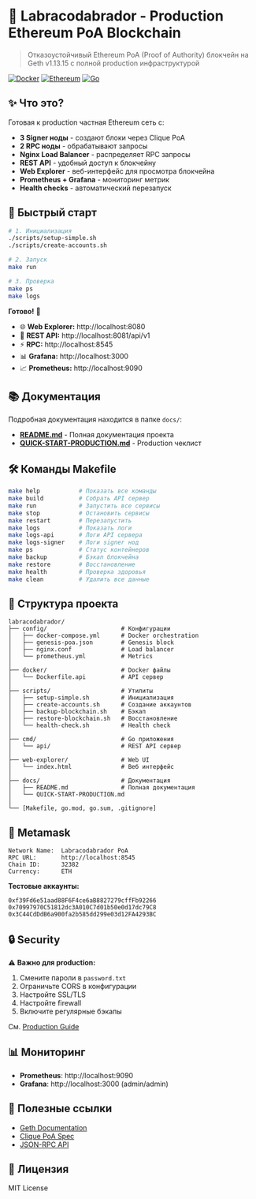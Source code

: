 # 🚀 Labracodabrador - Production Ethereum PoA Blockchain

> Отказоустойчивый Ethereum PoA (Proof of Authority) блокчейн на Geth v1.13.15 с полной production инфраструктурой

[![Docker](https://img.shields.io/badge/docker-%230db7ed.svg?style=flat&logo=docker&logoColor=white)](https://www.docker.com/)
[![Ethereum](https://img.shields.io/badge/Ethereum-3C3C3D?style=flat&logo=Ethereum&logoColor=white)](https://ethereum.org/)
[![Go](https://img.shields.io/badge/go-%2300ADD8.svg?style=flat&logo=go&logoColor=white)](https://golang.org/)

## ✨ Что это?

Готовая к production частная Ethereum сеть с:
- **3 Signer ноды** - создают блоки через Clique PoA
- **2 RPC ноды** - обрабатывают запросы
- **Nginx Load Balancer** - распределяет RPC запросы  
- **REST API** - удобный доступ к блокчейну
- **Web Explorer** - веб-интерфейс для просмотра блокчейна
- **Prometheus + Grafana** - мониторинг метрик
- **Health checks** - автоматический перезапуск

## 🚀 Быстрый старт

```bash
# 1. Инициализация
./scripts/setup-simple.sh
./scripts/create-accounts.sh

# 2. Запуск
make run

# 3. Проверка
make ps
make logs
```

**Готово!** 🎉

- 🌐 **Web Explorer:** http://localhost:8080
- 🔗 **REST API:** http://localhost:8081/api/v1
- ⚡ **RPC:** http://localhost:8545
- 📊 **Grafana:** http://localhost:3000
- 📈 **Prometheus:** http://localhost:9090

## 📚 Документация

Подробная документация находится в папке `docs/`:

- [**README.md**](docs/README.md) - Полная документация проекта
- [**QUICK-START-PRODUCTION.md**](docs/QUICK-START-PRODUCTION.md) - Production чеклист

## 🛠️ Команды Makefile

```bash
make help           # Показать все команды
make build          # Собрать API сервер
make run            # Запустить все сервисы
make stop           # Остановить сервисы
make restart        # Перезапустить
make logs           # Показать логи
make logs-api       # Логи API сервера
make logs-signer    # Логи signer нод
make ps             # Статус контейнеров
make backup         # Бэкап блокчейна
make restore        # Восстановление
make health         # Проверка здоровья
make clean          # Удалить все данные
```

## 📁 Структура проекта

```
labracodabrador/
├── config/                     # Конфигурации
│   ├── docker-compose.yml      # Docker orchestration
│   ├── genesis-poa.json        # Genesis block
│   ├── nginx.conf              # Load balancer
│   └── prometheus.yml          # Metrics
│
├── docker/                     # Docker файлы
│   └── Dockerfile.api          # API сервер
│
├── scripts/                    # Утилиты
│   ├── setup-simple.sh         # Инициализация
│   ├── create-accounts.sh      # Создание аккаунтов
│   ├── backup-blockchain.sh    # Бэкап
│   ├── restore-blockchain.sh   # Восстановление
│   └── health-check.sh         # Health check
│
├── cmd/                        # Go приложения
│   └── api/                    # REST API сервер
│
├── web-explorer/               # Web UI
│   └── index.html              # Веб интерфейс
│
├── docs/                       # Документация
│   ├── README.md               # Полная документация
│   └── QUICK-START-PRODUCTION.md
│
└── [Makefile, go.mod, go.sum, .gitignore]
```

## 🦊 Metamask

```
Network Name:  Labracodabrador PoA
RPC URL:       http://localhost:8545
Chain ID:      32382
Currency:      ETH
```

**Тестовые аккаунты:**
```
0xf39Fd6e51aad88F6F4ce6aB8827279cffFb92266
0x70997970C51812dc3A010C7d01b50e0d17dc79C8
0x3C44CdDdB6a900fa2b585dd299e03d12FA4293BC
```

## 🔒 Security

⚠️ **Важно для production:**
1. Смените пароли в `password.txt`
2. Ограничьте CORS в конфигурации
3. Настройте SSL/TLS
4. Настройте firewall
5. Включите регулярные бэкапы

См. [Production Guide](docs/QUICK-START-PRODUCTION.md)

## 📊 Мониторинг

- **Prometheus**: http://localhost:9090
- **Grafana**: http://localhost:3000 (admin/admin)

## 🤝 Полезные ссылки

- [Geth Documentation](https://geth.ethereum.org/docs)
- [Clique PoA Spec](https://eips.ethereum.org/EIPS/eip-225)
- [JSON-RPC API](https://ethereum.org/en/developers/docs/apis/json-rpc/)

## 📄 Лицензия

MIT License

